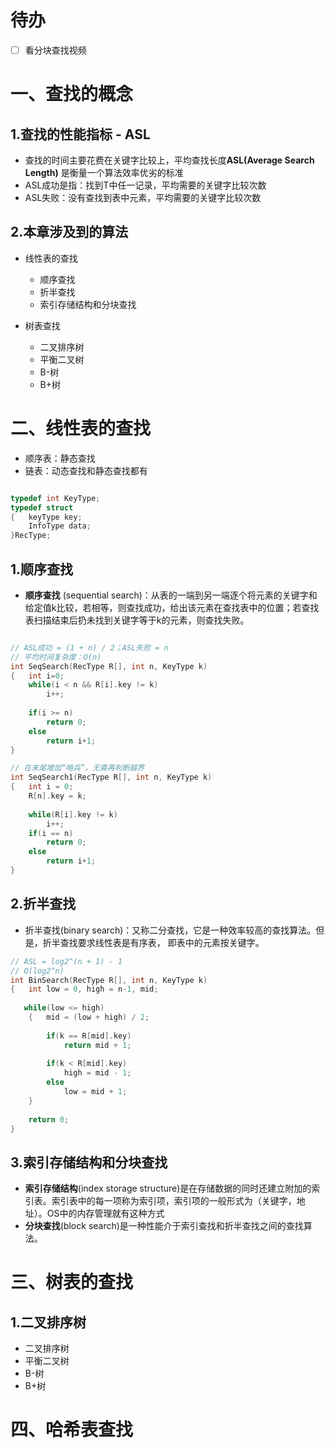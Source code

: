 # 待办
- [ ] 看分块查找视频

# 一、查找的概念

## 1.查找的性能指标 - ASL
- 查找的时间主要花费在关键字比较上，平均查找长度**ASL(Average Search Length)** 是衡量一个算法效率优劣的标准
- ASL成功是指：找到T中任一记录，平均需要的关键字比较次数
- ASL失败：没有查找到表中元素，平均需要的关键字比较次数

## 2.本章涉及到的算法
- 线性表的查找
  - 顺序查找
  - 折半查找
  - 索引存储结构和分块查找
  
- 树表查找
  - 二叉排序树
  - 平衡二叉树
  - B-树
  - B+树
  
# 二、线性表的查找

- 顺序表：静态查找
- 链表：动态查找和静态查找都有

```C

typedef int KeyType;
typedef struct
{   keyType key;
    InfoType data;
}RecType;

```

## 1.顺序查找
- **顺序查找** (sequential search)：从表的一端到另一端逐个将元素的关键字和给定值k比较，若相等，则查找成功，给出该元素在查找表中的位置；若查找表扫描结束后扔未找到关键字等于k的元素，则查找失败。

```C

// ASL成功 = (1 + n) / 2；ASL失败 = n
// 平均时间复杂度：O(n)
int SeqSearch(RecType R[], int n, KeyType k)
{   int i=0;
    while(i < n && R[i].key != k)
        i++;
    
    if(i >= n)
        return 0;
    else
        return i+1;
}

```

```C
// 在末尾增加“哨兵”，无需再判断越界
int SeqSearch1(RecType R[], int n, KeyType k)
{   int i = 0;
    R[n].key = k;
    
    while(R[i].key != k)
        i++;
    if(i == n)
        return 0;
    else
        return i+1;
}
```


## 2.折半查找
- 折半查找(binary search)：又称二分查找，它是一种效率较高的查找算法。但是，折半查找要求线性表是有序表， 即表中的元素按关键字。

```C
// ASL = log2^(n + 1) - 1
// O(log2^n)
int BinSearch(RecType R[], int n, KeyType k)
{   int low = 0, high = n-1, mid;
   
   while(low <= high)
    {   mid = (low + high) / 2;
        
        if(k == R[mid].key)
            return mid + 1;
        
        if(k < R[mid].key)
            high = mid - 1;
        else 
            low = mid + 1;
    }
    
    return 0;
}
```

## 3.索引存储结构和分块查找
- **索引存储结构**(index storage structure)是在存储数据的同时还建立附加的索引表。索引表中的每一项称为索引项，索引项的一般形式为（关键字，地址）。OS中的内存管理就有这种方式
- **分块查找**(block search)是一种性能介于索引查找和折半查找之间的查找算法。


# 三、树表的查找

## 1.二叉排序树

- 二叉排序树
- 平衡二叉树
- B-树
- B+树


# 四、哈希表查找
